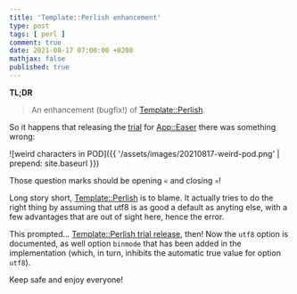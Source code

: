 ```yaml
---
title: 'Template::Perlish enhancement'
type: post
tags: [ perl ]
comment: true
date: 2021-08-17 07:00:00 +0200
mathjax: false
published: true
---
```


**TL;DR**

> An enhancement (bugfix!) of [Template::Perlish][].

So it happens that releasing the [trial][] for [App::Easer][] there was
something wrong:

![weird characters in POD]({{ '/assets/images/20210817-weird-pod.png' | prepend: site.baseurl }})

Those question marks should be opening `«` and closing `»`!

Long story short, [Template::Perlish][] is to blame. It actually tries
to do the right thing by assuming that utf8 is as good a default as
anyting else, with a few advantages that are out of sight here, hence
the error.

This prompted... [Template::Perlish trial release][ntrial], then! Now
the `utf8` option is documented, as well option `binmode` that has been
added in the implementation (which, in turn, inhibits the automatic true
value for option `utf8`).

Keep safe and enjoy everyone!

[Perl]: https://www.perl.org/
[Raku]: https://raku.org/
[Template::Perlish]: https://metacpan.org/pod/Template::Perlish
[trial]: https://metacpan.org/release/POLETTIX/App-Easer-0.003-TRIAL
[App::Easer]: https://metacpan.org/pod/App::Easer
[ntrial]: https://metacpan.org/release/POLETTIX/Template-Perlish-1.55-TRIAL
